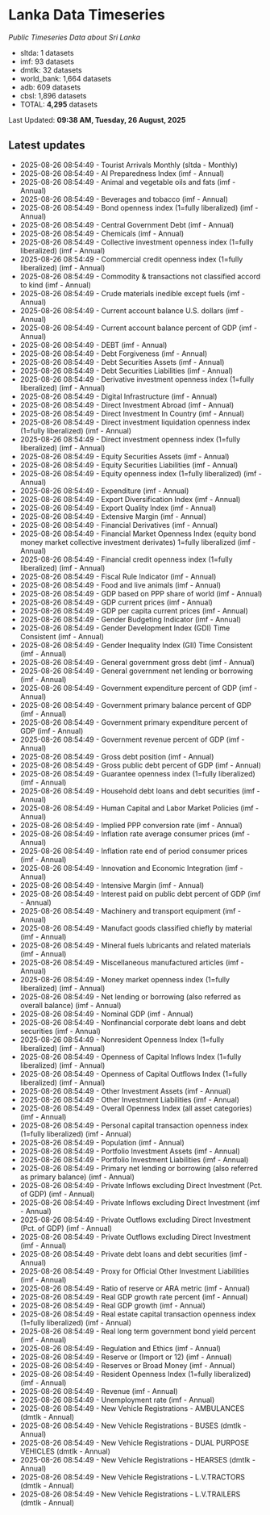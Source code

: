 # Lanka Data Timeseries
*Public Timeseries Data about Sri Lanka*

* sltda: 1 datasets
* imf: 93 datasets
* dmtlk: 32 datasets
* world_bank: 1,664 datasets
* adb: 609 datasets
* cbsl: 1,896 datasets
* TOTAL: **4,295** datasets

Last Updated: **09:38 AM, Tuesday, 26 August, 2025**

## Latest updates

* 2025-08-26 08:54:49 - Tourist Arrivals Monthly (sltda - Monthly)
* 2025-08-26 08:54:49 - AI Preparedness Index (imf - Annual)
* 2025-08-26 08:54:49 - Animal and vegetable oils and fats (imf - Annual)
* 2025-08-26 08:54:49 - Beverages and tobacco (imf - Annual)
* 2025-08-26 08:54:49 - Bond openness index (1=fully liberalized) (imf - Annual)
* 2025-08-26 08:54:49 - Central Government Debt (imf - Annual)
* 2025-08-26 08:54:49 - Chemicals (imf - Annual)
* 2025-08-26 08:54:49 - Collective investment openness index (1=fully liberalized) (imf - Annual)
* 2025-08-26 08:54:49 - Commercial credit openness index (1=fully liberalized) (imf - Annual)
* 2025-08-26 08:54:49 - Commodity & transactions not classified accord to kind (imf - Annual)
* 2025-08-26 08:54:49 - Crude materials inedible except fuels (imf - Annual)
* 2025-08-26 08:54:49 - Current account balance U.S. dollars (imf - Annual)
* 2025-08-26 08:54:49 - Current account balance percent of GDP (imf - Annual)
* 2025-08-26 08:54:49 - DEBT (imf - Annual)
* 2025-08-26 08:54:49 - Debt Forgiveness (imf - Annual)
* 2025-08-26 08:54:49 - Debt Securities Assets (imf - Annual)
* 2025-08-26 08:54:49 - Debt Securities Liabilities (imf - Annual)
* 2025-08-26 08:54:49 - Derivative investment openness index (1=fully liberalized) (imf - Annual)
* 2025-08-26 08:54:49 - Digital Infrastructure (imf - Annual)
* 2025-08-26 08:54:49 - Direct Investment Abroad (imf - Annual)
* 2025-08-26 08:54:49 - Direct Investment In Country (imf - Annual)
* 2025-08-26 08:54:49 - Direct investment liquidation openness index (1=fully liberalized) (imf - Annual)
* 2025-08-26 08:54:49 - Direct investment openness index (1=fully liberalized) (imf - Annual)
* 2025-08-26 08:54:49 - Equity Securities Assets (imf - Annual)
* 2025-08-26 08:54:49 - Equity Securities Liabilities (imf - Annual)
* 2025-08-26 08:54:49 - Equity openness index (1=fully liberalized) (imf - Annual)
* 2025-08-26 08:54:49 - Expenditure (imf - Annual)
* 2025-08-26 08:54:49 - Export Diversification Index (imf - Annual)
* 2025-08-26 08:54:49 - Export Quality Index (imf - Annual)
* 2025-08-26 08:54:49 - Extensive Margin (imf - Annual)
* 2025-08-26 08:54:49 - Financial Derivatives (imf - Annual)
* 2025-08-26 08:54:49 - Financial Market Openness Index (equity bond money market collective investment derivates) 1=fully liberalized (imf - Annual)
* 2025-08-26 08:54:49 - Financial credit openness index (1=fully liberalized) (imf - Annual)
* 2025-08-26 08:54:49 - Fiscal Rule Indicator (imf - Annual)
* 2025-08-26 08:54:49 - Food and live animals (imf - Annual)
* 2025-08-26 08:54:49 - GDP based on PPP share of world (imf - Annual)
* 2025-08-26 08:54:49 - GDP current prices (imf - Annual)
* 2025-08-26 08:54:49 - GDP per capita current prices (imf - Annual)
* 2025-08-26 08:54:49 - Gender Budgeting Indicator (imf - Annual)
* 2025-08-26 08:54:49 - Gender Development Index (GDI) Time Consistent (imf - Annual)
* 2025-08-26 08:54:49 - Gender Inequality Index (GII) Time Consistent (imf - Annual)
* 2025-08-26 08:54:49 - General government gross debt (imf - Annual)
* 2025-08-26 08:54:49 - General government net lending or borrowing (imf - Annual)
* 2025-08-26 08:54:49 - Government expenditure percent of GDP (imf - Annual)
* 2025-08-26 08:54:49 - Government primary balance percent of GDP (imf - Annual)
* 2025-08-26 08:54:49 - Government primary expenditure percent of GDP (imf - Annual)
* 2025-08-26 08:54:49 - Government revenue percent of GDP (imf - Annual)
* 2025-08-26 08:54:49 - Gross debt position (imf - Annual)
* 2025-08-26 08:54:49 - Gross public debt percent of GDP (imf - Annual)
* 2025-08-26 08:54:49 - Guarantee openness index (1=fully liberalized) (imf - Annual)
* 2025-08-26 08:54:49 - Household debt loans and debt securities (imf - Annual)
* 2025-08-26 08:54:49 - Human Capital and Labor Market Policies (imf - Annual)
* 2025-08-26 08:54:49 - Implied PPP conversion rate (imf - Annual)
* 2025-08-26 08:54:49 - Inflation rate average consumer prices (imf - Annual)
* 2025-08-26 08:54:49 - Inflation rate end of period consumer prices (imf - Annual)
* 2025-08-26 08:54:49 - Innovation and Economic Integration (imf - Annual)
* 2025-08-26 08:54:49 - Intensive Margin (imf - Annual)
* 2025-08-26 08:54:49 - Interest paid on public debt percent of GDP (imf - Annual)
* 2025-08-26 08:54:49 - Machinery and transport equipment (imf - Annual)
* 2025-08-26 08:54:49 - Manufact goods classified chiefly by material (imf - Annual)
* 2025-08-26 08:54:49 - Mineral fuels lubricants and related materials (imf - Annual)
* 2025-08-26 08:54:49 - Miscellaneous manufactured articles (imf - Annual)
* 2025-08-26 08:54:49 - Money market openness index (1=fully liberalized) (imf - Annual)
* 2025-08-26 08:54:49 - Net lending or borrowing (also referred as overall balance) (imf - Annual)
* 2025-08-26 08:54:49 - Nominal GDP (imf - Annual)
* 2025-08-26 08:54:49 - Nonfinancial corporate debt loans and debt securities (imf - Annual)
* 2025-08-26 08:54:49 - Nonresident Openness Index (1=fully liberalized) (imf - Annual)
* 2025-08-26 08:54:49 - Openness of Capital Inflows Index (1=fully liberalized) (imf - Annual)
* 2025-08-26 08:54:49 - Openness of Capital Outflows Index (1=fully liberalized) (imf - Annual)
* 2025-08-26 08:54:49 - Other Investment Assets (imf - Annual)
* 2025-08-26 08:54:49 - Other Investment Liabilities (imf - Annual)
* 2025-08-26 08:54:49 - Overall Openness Index (all asset categories) (imf - Annual)
* 2025-08-26 08:54:49 - Personal capital transaction openness index (1=fully liberalized) (imf - Annual)
* 2025-08-26 08:54:49 - Population (imf - Annual)
* 2025-08-26 08:54:49 - Portfolio Investment Assets (imf - Annual)
* 2025-08-26 08:54:49 - Portfolio Investment Liabilities (imf - Annual)
* 2025-08-26 08:54:49 - Primary net lending or borrowing (also referred as primary balance) (imf - Annual)
* 2025-08-26 08:54:49 - Private Inflows excluding Direct Investment (Pct. of GDP) (imf - Annual)
* 2025-08-26 08:54:49 - Private Inflows excluding Direct Investment (imf - Annual)
* 2025-08-26 08:54:49 - Private Outflows excluding Direct Investment (Pct. of GDP) (imf - Annual)
* 2025-08-26 08:54:49 - Private Outflows excluding Direct Investment (imf - Annual)
* 2025-08-26 08:54:49 - Private debt loans and debt securities (imf - Annual)
* 2025-08-26 08:54:49 - Proxy for Official Other Investment Liabilities (imf - Annual)
* 2025-08-26 08:54:49 - Ratio of reserve or ARA metric (imf - Annual)
* 2025-08-26 08:54:49 - Real GDP growth rate percent (imf - Annual)
* 2025-08-26 08:54:49 - Real GDP growth (imf - Annual)
* 2025-08-26 08:54:49 - Real estate capital transaction openness index (1=fully liberalized) (imf - Annual)
* 2025-08-26 08:54:49 - Real long term government bond yield percent (imf - Annual)
* 2025-08-26 08:54:49 - Regulation and Ethics (imf - Annual)
* 2025-08-26 08:54:49 - Reserve or (Import or 12) (imf - Annual)
* 2025-08-26 08:54:49 - Reserves or Broad Money (imf - Annual)
* 2025-08-26 08:54:49 - Resident Openness Index (1=fully liberalized) (imf - Annual)
* 2025-08-26 08:54:49 - Revenue (imf - Annual)
* 2025-08-26 08:54:49 - Unemployment rate (imf - Annual)
* 2025-08-26 08:54:49 - New Vehicle Registrations - AMBULANCES (dmtlk - Annual)
* 2025-08-26 08:54:49 - New Vehicle Registrations - BUSES (dmtlk - Annual)
* 2025-08-26 08:54:49 - New Vehicle Registrations - DUAL PURPOSE VEHICLES (dmtlk - Annual)
* 2025-08-26 08:54:49 - New Vehicle Registrations - HEARSES (dmtlk - Annual)
* 2025-08-26 08:54:49 - New Vehicle Registrations - L.V.TRACTORS (dmtlk - Annual)
* 2025-08-26 08:54:49 - New Vehicle Registrations - L.V.TRAILERS (dmtlk - Annual)